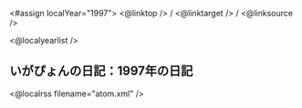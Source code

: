 <#assign localYear="1997">
<@linktop /> 
/ <@linktarget /> 
/ <@linksource /> 

<@localyearlist />

## いがぴょんの日記：1997年の日記

<@localrss filename="atom.xml" />
